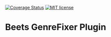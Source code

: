 [![Coverage Status](https://coveralls.io/repos/github/adamjakab/BeetsPluginGenreFixer/badge.svg?branch=master)](https://coveralls.io/github/adamjakab/BeetsPluginGenreFixer?branch=master)
[![MIT license](https://img.shields.io/badge/License-MIT-blue.svg)](LICENSE.txt)


# Beets GenreFixer Plugin



